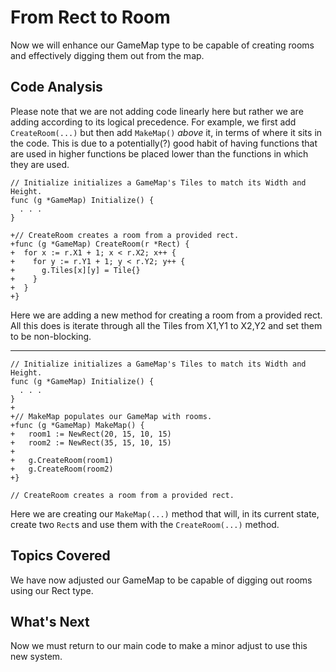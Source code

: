 # From Rect to Room
Now we will enhance our GameMap type to be capable of creating rooms and effectively digging them out from the map.

## Code Analysis
Please note that we are not adding code linearly here but rather we are adding according to its logical precedence. For example, we first add `CreateRoom(...)` but then add `MakeMap()` _above_ it, in terms of where it sits in the code. This is due to a potentially(?) good habit of having functions that are used in higher functions be placed lower than the functions in which they are used.

```
// Initialize initializes a GameMap's Tiles to match its Width and Height.
func (g *GameMap) Initialize() {
  . . .
}

+// CreateRoom creates a room from a provided rect.
+func (g *GameMap) CreateRoom(r *Rect) {
+  for x := r.X1 + 1; x < r.X2; x++ {
+    for y := r.Y1 + 1; y < r.Y2; y++ {
+      g.Tiles[x][y] = Tile{}
+    }
+  }
+}
```
Here we are adding a new method for creating a room from a provided rect. All this does is iterate through all the Tiles from X1,Y1 to X2,Y2 and set them to be non-blocking.

---
```
// Initialize initializes a GameMap's Tiles to match its Width and Height.
func (g *GameMap) Initialize() {
  . . .
}
+
+// MakeMap populates our GameMap with rooms.
+func (g *GameMap) MakeMap() {
+	room1 := NewRect(20, 15, 10, 15)
+	room2 := NewRect(35, 15, 10, 15)
+
+	g.CreateRoom(room1)
+	g.CreateRoom(room2)
+}

// CreateRoom creates a room from a provided rect.
```
Here we are creating our `MakeMap(...)` method that will, in its current state, create two `Rect`s and use them with the `CreateRoom(...)` method.

## Topics Covered
We have now adjusted our GameMap to be capable of digging out rooms using our Rect type.

## What's Next
Now we must return to our main code to make a minor adjust to use this new system.
